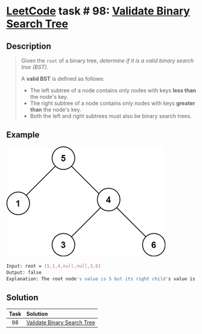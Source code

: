 # [LeetCode][leetcode] task # 98: [Validate Binary Search Tree][task]

Description
-----------

> Given the `root` of a binary tree,
> _determine if it is a valid binary search tree (BST)_.
> 
> A **valid BST** is defined as follows:
> * The left subtree of a node contains only nodes with keys **less than** the node's key.
> * The right subtree of a node contains only nodes with keys **greater than** the node's key.
> * Both the left and right subtrees must also be binary search trees.

 Example
-------

![tree.png](image/tree.png)

```sh
Input: root = [5,1,4,null,null,3,6]
Output: false
Explanation: The root node's value is 5 but its right child's value is 4.
```

Solution
--------

| Task | Solution                                |
|:----:|:----------------------------------------|
|  98  | [Validate Binary Search Tree][solution] |


[leetcode]: <http://leetcode.com/>
[task]: <https://leetcode.com/problems/validate-binary-search-tree/>
[solution]: <https://github.com/wellaxis/witalis-jkit/blob/main/module/tasks/src/main/java/com/witalis/jkit/tasks/core/task/leetcode/h1/p98/option/Practice.java>
